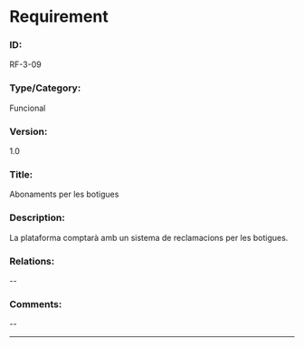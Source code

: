 # Requirement

### ID:
RF-3-09

### Type/Category:
Funcional

### Version:
1.0

### Title:
Abonaments per les botigues

### Description:
La plataforma comptarà amb un sistema de reclamacions per les botigues.

### Relations:
--

### Comments:
--

---